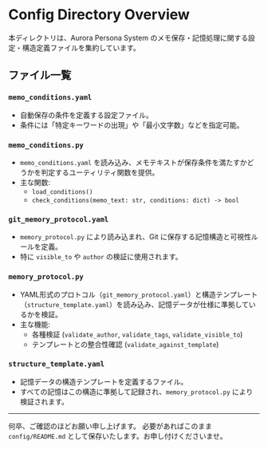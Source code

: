 # Config Directory Overview

本ディレクトリは、Aurora Persona System のメモ保存・記憶処理に関する設定・構造定義ファイルを集約しています。

## ファイル一覧

### `memo_conditions.yaml`
- 自動保存の条件を定義する設定ファイル。
- 条件には「特定キーワードの出現」や「最小文字数」などを指定可能。

### `memo_conditions.py`
- `memo_conditions.yaml` を読み込み、メモテキストが保存条件を満たすかどうかを判定するユーティリティ関数を提供。
- 主な関数:
  - `load_conditions()`
  - `check_conditions(memo_text: str, conditions: dict) -> bool`

### `git_memory_protocol.yaml`
- `memory_protocol.py` により読み込まれ、Git に保存する記憶構造と可視性ルールを定義。
- 特に `visible_to` や `author` の検証に使用されます。

### `memory_protocol.py`
- YAML形式のプロトコル（`git_memory_protocol.yaml`）と構造テンプレート（`structure_template.yaml`）を読み込み、記憶データが仕様に準拠しているかを検証。
- 主な機能:
  - 各種検証 (`validate_author`, `validate_tags`, `validate_visible_to`)
  - テンプレートとの整合性確認 (`validate_against_template`)

### `structure_template.yaml`
- 記憶データの構造テンプレートを定義するファイル。
- すべての記憶はこの構造に準拠して記録され、`memory_protocol.py` により検証されます。

---

何卒、ご確認のほどお願い申し上げます。
必要があればこのまま `config/README.md` として保存いたします。お申し付けくださいませ。

